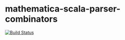 # mathematica-scala-parser-combinators

[![Build Status](https://travis-ci.org/tomerghelber/mathematica-scala-parser-combinators.svg?branch=master)](https://travis-ci.org/tomerghelber/mathematica-scala-parser-combinators)
